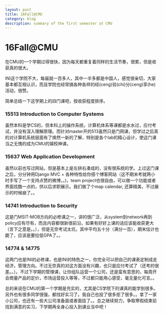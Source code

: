 ```yaml
---
layout: post
title: 16Fall@CMU
category: blog
description: summary of the first semester at CMU
---
```


# 16Fall@CMU

在CMU的一个学期过得很快，因为每天都重复着同样的生活节奏，很累，但是收获真的很大。

INI这个学院不大，每届就一百多人，其中一半多都是中国人，感觉很亲切，大家基本都互相认识，而且学院也经常搞各种各样的经(ceng)验(chi)分(ceng)享(he)活动，很赞。

简单总结一下这学期上的四门课吧，按收获程度排序。

### 15513 Introduction to Computer Systems

虽然本科是学CS的，但本科上的操作系统，计算机体系等课都是水水过，应付考试，并没有深入理解原理。而针对master开的513虽然只是门网课，但学过之后真的对计算机系统层面有了焕然一新的了解，特别是各个lab的精心设计，使这门课当之无愧的成为CMU的镇校神课。

### 15637 Web Application Development

虽然以前也写过网站，但是基本上是左拼右凑成的，没有很系统的学。上过这门课之后，分分钟用Django MVC + 各种特性给你搭个博客网站（这不期末考就两小时手写了一个支持点赞的微博。。)，team project也很自由，可以做一个功能或者界面炫酷一点的，供以后求职展示。我们做了个map calendar, 还算精美，不过展示的时候崩了。。

### 14741 Introduction to Security

这是门MSIT-MOB方向的必修课之一，讲的很广泛，从system到network再到policy应有尽有，而且内容都很新很前沿，如果有好好上课的话应该能收获更大（言下之意是。。），但是无奈考试太坑，其中平均五十分（满分一百），期末估计也跪了，应该是要拉低GPA了。。

### 14774 & 14775

这两门也是INI的必修课，也是INI的特色之一，你完全可以把自己的课表定制成走经济，管理方向。不过无奈真的对这方面没有兴趣，也只是应付考试了（还考的很差。。）。不过下学期的管理课，让你组队运营一个公司，还是蛮有意思的，每周开会商量产品的定价，市场运营投入等等，不过都只能用心感受，毫无量化可言。。


总的来说在CMU的第一个学期是充实的，尤其是CS学院下的课真的能学到很多。另外也有很多同学很强，都找好实习了。我自己也投了很多拒了很多。。拿了一家小公司，也还有一些大公司准备面或者面挂了。。总之继续努力，争取寒假结束前找到满意的实习，下学期再全身心投入到课业当中吧！